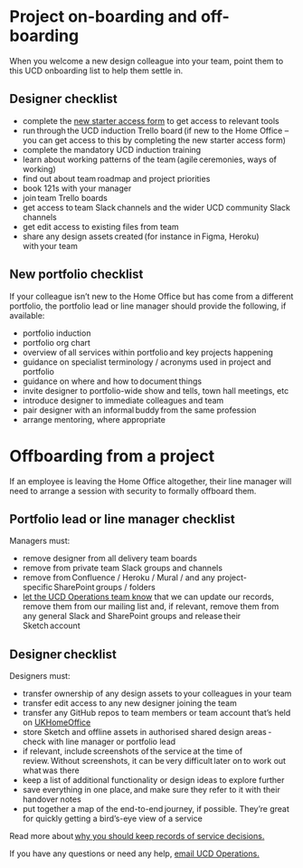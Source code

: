 Project on-boarding and off-boarding
====================================

When you welcome a new design colleague into your team, point them to this UCD onboarding list to help them settle in. 

## Designer checklist 

-	complete the [new starter access form](https://www.homeofficesurveys.homeoffice.gov.uk/s/3OJU4F/) to get access to relevant tools
-	run through the UCD induction Trello board (if new to the Home Office – you can get access to this by completing the new starter access form)
-	complete the mandatory UCD induction training
-	learn about working patterns of the team (agile ceremonies, ways of working)  
-	find out about team roadmap and project priorities   
-	book 121s with your manager
-	join team Trello boards   
-	get access to team Slack channels and the wider UCD community Slack channels  
-	get edit access to existing files from team 
-	share any design assets created (for instance in Figma, Heroku) with your team
  
## New portfolio checklist 

If your colleague isn’t new to the Home Office but has come from a different portfolio, the portfolio lead or line manager should provide the following, if available: 

-	portfolio induction  
-	portfolio org chart   
-	overview of all services within portfolio and key projects happening  
-	guidance on specialist terminology / acronyms used in project and portfolio  
-	guidance on where and how to document things
-	invite designer to portfolio-wide show and tells, town hall meetings, etc  
-	introduce designer to immediate colleagues and team  
-	pair designer with an informal buddy from the same profession  
-	arrange mentoring, where appropriate
  
# Offboarding from a project 
If an employee is leaving the Home Office altogether, their line manager will need to arrange a session with security to formally offboard them.

## Portfolio lead or line manager checklist 

Managers must:  

-	remove designer from all delivery team boards  
-	remove from private team Slack groups and channels  
-	remove from Confluence / Heroku / Mural / and any project-specific SharePoint groups / folders   
-	[let the UCD Operations team know](ucdops@homeoffice.gov.uk) that we can update our records, remove them from our mailing list and, if relevant, remove them from any general Slack and SharePoint groups and release their Sketch account
  
## Designer checklist 

Designers must: 

-	transfer ownership of any design assets to your colleagues in your team 
-	transfer edit access to any new designer joining the team 
-	transfer any GitHub repos to team members or team account that’s held on [UKHomeOffice](https://github.com/UKHomeOffice)
-	store Sketch and offline assets in authorised shared design areas - check with line manager or portfolio lead  
-	if relevant, include screenshots of the service at the time of review. Without screenshots, it can be very difficult later on to work out what was there  
-	keep a list of additional functionality or design ideas to explore further  
-	save everything in one place, and make sure they refer to it with their handover notes  
-	put together a map of the end-to-end journey, if possible. They’re great for quickly getting a bird’s-eye view of a service
  
Read more about [why you should keep records of service decisions.](https://hodigital.blog.gov.uk/2017/10/27/take-note-why-you-should-keep-records-of-service-decisions/)

If you have any questions or need any help, [email UCD Operations.](ucdops@homeoffice.gov.uk)  
